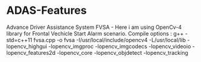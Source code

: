 # ADAS-Features
Advance Driver Assistance System
FVSA - Here i am using OpenCv-4 library for Frontal Vechicle Start Alarm scenario. 
Compile options :  g++ -std=c++11  fvsa.cpp -o fvsa -I/usr/local/include/opencv4 -L/usr/local/lib -lopencv_highgui -lopencv_imgproc -lopencv_imgcodecs -lopencv_videoio -lopencv_features2d  -lopencv_core -lopencv_objdetect  -lopencv_tracking

  
